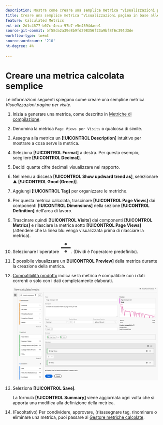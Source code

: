 ```yaml
---
description: Mostra come creare una semplice metrica "Visualizzazioni pagina in base alle visite".
title: Creare una semplice metrica “Visualizzazioni pagina in base alle visite”
feature: Calculated Metrics
exl-id: 2d1c4677-b07c-4eca-97b7-e5e4594daee1
source-git-commit: bf58da2a39e8b9fd298356f23a9bf8f6c394d3de
workflow-type: tm+mt
source-wordcount: '210'
ht-degree: 4%

---
```


# Creare una metrica calcolata semplice

Le informazioni seguenti spiegano come creare una semplice metrica *Visualizzazioni pagina per visite*.

1. Inizia a generare una metrica, come descritto in [Metriche di compilazione](/help/components/c-calcmetrics/c-workflow/cm-workflow/c-build-metrics/cm-build-metrics.md).
1. Denomina la metrica `Page Views per Visits` o qualcosa di simile.
1. Assegna alla metrica un **[!UICONTROL Description]** intuitivo per mostrare a cosa serve la metrica.
1. Seleziona **[!UICONTROL Format]** a destra. Per questo esempio, scegliere **[!UICONTROL Decimal]**.
1. Decidi quante cifre decimali visualizzare nel rapporto.
1. Nel menu a discesa **[!UICONTROL Show updward trend as]**, selezionare ▲ **[!UICONTROL Good (Green)]**.
1. Aggiungi **[!UICONTROL Tag]** per organizzare le metriche.
1. Per questa metrica calcolata, trascinare **[!UICONTROL Page Views]** dai componenti **[!UICONTROL Dimensions]** nella sezione **[!UICONTROL Definition]** dell&#39;area di lavoro.
1. Trascinare quindi **[!UICONTROL Visits]** dai componenti **[!UICONTROL Metrics]** e rilasciare la metrica sotto **[!UICONTROL Page Views]** (attendere che la linea blu venga visualizzata prima di rilasciare la metrica).
1. Selezionare l&#39;operatore ![Dividi](/help/assets/icons/Divide.svg). (Dividi è l&#39;operatore predefinito).
1. È possibile visualizzare un **[!UICONTROL Preview]** della metrica durante la creazione della metrica.
1. [Compatibilità prodotto](../../../cm-compatibility.md) indica se la metrica è compatibile con i dati correnti o solo con i dati completamente elaborati.

   ![Metrica semplice calcolata](assets/simple-calculated-metric.png)
1. Seleziona **[!UICONTROL Save]**.

   La formula **[!UICONTROL Summary]** viene aggiornata ogni volta che si apporta una modifica alla definizione della metrica.

1. (Facoltativo) Per condividere, approvare, (ri)assegnare tag, rinominare o eliminare una metrica, puoi passare al [Gestore metriche calcolate](/help/components/c-calcmetrics/c-workflow/cm-workflow/cm-manager.md).

